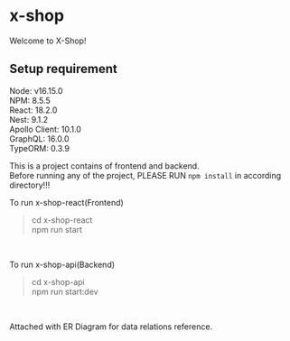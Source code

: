 # x-shop
Welcome to X-Shop!

## Setup requirement<br>
Node: v16.15.0<br>
NPM: 8.5.5<br>
React: 18.2.0<br>
Nest: 9.1.2<br>
Apollo Client: 10.1.0<br>
GraphQL: 16.0.0<br>
TypeORM: 0.3.9<br>

This is a project contains of frontend and backend.<br>
Before running any of the project, PLEASE RUN `npm install` in according directory!!!<br>

To run x-shop-react(Frontend)<br>
>cd x-shop-react<br>
>npm run start<br>
<br>

To run x-shop-api(Backend)<br>
>cd x-shop-api<br>
>npm run start:dev<br>
<br>

Attached with ER Diagram for data relations reference.
